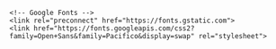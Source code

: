 
<!DOCTYPE html>
<html lang="en">
  <head>
    <meta charset="utf-8" />
    <title>Memory Game</title>

    <!-- Google Fonts -->
    <link rel="preconnect" href="https://fonts.gstatic.com">
    <link href="https://fonts.googleapis.com/css2?family=Open+Sans&family=Pacifico&display=swap" rel="stylesheet"> 
  </head>
  <body>
    <div id="root"></div>
  </body>
</html>
